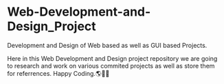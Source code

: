 # Web-Development-and-Design_Project
Development and Design of Web based as well as GUI based Projects.

Here in this Web Development and Design project repository we are going to research and work on various commited projects as well as store them for referrences. Happy Coding.🌎🐱‍👤
